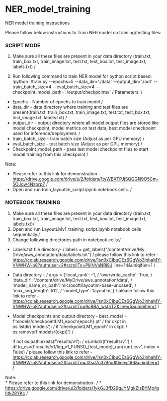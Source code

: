 # NER_model_training
NER model training instructions

Please follow below instructions to Train NER model on training/testing files:

### SCRIPT MODE
	
1. Make sure all these files are present in your data directory (train.txt, train_box.txt, train_image.txt, test.txt, test_box.txt, test_image.txt, labels.txt) /

2. Run following command to train NER model for python script based:
!python ./train.py --epochs=5 --data_dir='./data' --output_dir='./out' --train_batch_size=4 --eval_batch_size=4 --checkpoint_model_path='./output/checkpoints/' /
Parameters: /
* Epochs - Number of epochs to train model /
* data_dir - data directory where training and test files are present(train.txt, train_box.txt, train_image.txt, test.txt, test_box.txt, test_image.txt, labels.txt) /
* output_dir - output directory where all model output files are stored like model checkpoint, model metrics on test data, best model checkpoint used for inference/deployment. /
* train_batch_size - train batch size (Adjust as per GPU memory) /
* eval_batch_size - test batch size (Adjust as per GPU memory) /
* Checkpoint_model_path - pass last model checkpoint files to start model training from this checkpoint /

Note:
 * Please refer to this link for demonstration - https://drive.google.com/drive/u/2/folders/1tyWBXTPJjSQGGN9O5Cm-5OJow4Nzorp7 /
 * Open and run train_layoutlm_script.ipynb notebook cells. /



### NOTEBOOK TRAINING

1. Make sure all these files are present in your data directory (train.txt, train_box.txt, train_image.txt, test.txt, test_box.txt, test_image.txt, labels.txt)/
2. Open and run LayoutLMv1_training_script.ipynb notebook cells sequentially./
3. Change following directories path in notebook cells:/
* Labels.txt file directory- /
  labels = get_labels("/content/drive/My Drive/aws_annotation/data/labels.txt") /
  please follow this link to refer - https://colab.research.google.com/drive/1sn0xCIbuOEz6GgWo3lnhaMY-VNWHW-o8?authuser=2#scrollTo=PIjINVaNRl8J line=14&uniqifier=1 /
* Data directory - /
  args = {'local_rank': -1, /
  'overwrite_cache': True, /
  'data_dir': '/content/drive/MyDrive/aws_annotation/data', /
  'model_name_or_path':'microsoft/layoutlm-base-uncased', /
  'max_seq_length': 512, /
  'model_type': 'layoutlm',} /
  please follow this link to refer - https://colab.research.google.com/drive/1sn0xCIbuOEz6GgWo3lnhaMY-VNWHW-o8?authuser=2#scrollTo=9cBBA_ws0rTZ&line=5&uniqifier=1 /

* Model checkpoints and output directory -
    best_model = f'models/checkpointLM1_epoch{epoch}.pt' /
    for ckpt in os.listdir('models'): /
    if 'checkpointLM1_epoch' in ckpt: /
    os.remove(f'models/{ckpt}') /
    
    if not os.path.exists(f'results/v1'): /
    os.mkdir(f'results/v1') /
    df.to_csv(f'results/v1/log_v1_FUNSD_{test_mode}_run{run}.csv', index = False) /
    please follow this link to refer - https://colab.research.google.com/drive/1sn0xCIbuOEz6GgWo3lnhaMY-VNWHW-o8?authuser=2#scrollTo=JXsd7u37jPud&line=166&uniqifier=1  /

Note:  
    * Please refer to this link for demonstration- /
    * https://drive.google.com/drive/u/2/folders/1ykGJ3fD29gJYMgkZIsBYMp4shtk28YKc /
